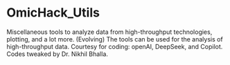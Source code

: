 # OmicHack_Utils
Miscellaneous tools to analyze data from high-throughput technologies, plotting, and a lot more. (Evolving)
The tools can be used for the analysis of high-throughput data. 
Courtesy for coding: openAI, DeepSeek, and Copilot. Codes tweaked by Dr. Nikhil Bhalla. 
